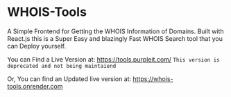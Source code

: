 # WHOIS-Tools

A Simple Frontend for Getting the WHOIS Information of Domains. Built with React.js this is a Super Easy and blazingly Fast WHOIS Search tool that you can Deploy yourself.

You can Find a Live Version at: https://tools.purpleit.com/ `This version is deprecated and not being maintaiend`

Or, You can find an Updated live version at: https://whois-tools.onrender.com
